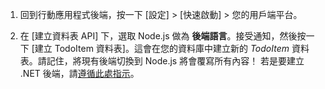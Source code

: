 
1. 回到行動應用程式後端，按一下 [設定] > [快速啟動] > 您的用戶端平台。

2. 在 [建立資料表 API] 下，選取 Node.js 做為 **後端語言**。接受通知，然後按一下 [建立 TodoItem 資料表]。這會在您的資料庫中建立新的 *TodoItem* 資料表。請記住，將現有後端切換到 Node.js 將會覆寫所有內容！ 若是要建立 .NET 後端，請[遵循此處指示](app-service-mobile-dotnet-backend-how-to-use-server-sdk.md#create-app)。

<!---HONumber=AcomDC_0810_2016-->